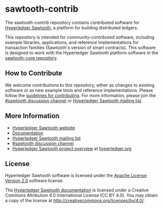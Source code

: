 # sawtooth-contrib

The sawtooth-contrib repository contains contributed software for
[Hyperledger Sawtooth](https://sawtooth.hyperledger.org/), a platform for
building distributed ledgers.

This repository is intended for community-contributed software, including
example libraries, applications, and reference implementations for  transaction
families (Sawtooth's version of smart contracts). This software is designed to
work with the Hyperledger Sawtooth platform software in the [sawtooth-core
repository](https://github.com/hyperledger/sawtooth-core).


## How to Contribute

We welcome contributions to this repository, either as changes to existing
software or as new example tools and reference implementations. Please follow
the [guidelines for
contributing](https://sawtooth.hyperledger.org/community/contributing/). For
more information, please join the [#sawtooth discussion
channel](https://chat.hyperledger.org/channel/sawtooth) or [Hyperledger Sawtooth
mailing list](https://lists.hyperledger.org/g/sawtooth).


## More Information

- [Hyperledger Sawtooth website](https://sawtooth.hyperledger.org)
- [Documentation](https://sawtooth.hyperledger.org/docs/core/nightly/master/)
- [Hyperledger Sawtooth mailing list](https://lists.hyperledger.org/g/sawtooth)
- [#sawtooth discussion channel](https://chat.hyperledger.org/channel/sawtooth)
- [Hyperledger Sawtooth project overview](https://www.hyperledger.org/projects/sawtooth)
  at [hyperledger.org](https://www.hyperledger.org)


## License

Hyperledger Sawtooth software is licensed under the [Apache License Version
2.0](LICENSE) software license.

The [Hyperledger Sawtooth
documentation](https://github.com/hyperledger/sawtooth-core/tree/master/docs)
is licensed under a Creative Commons Attribution 4.0 International License
(CC BY 4.0). You may obtain a copy of the license at
<http://creativecommons.org/licenses/by/4.0/>.
